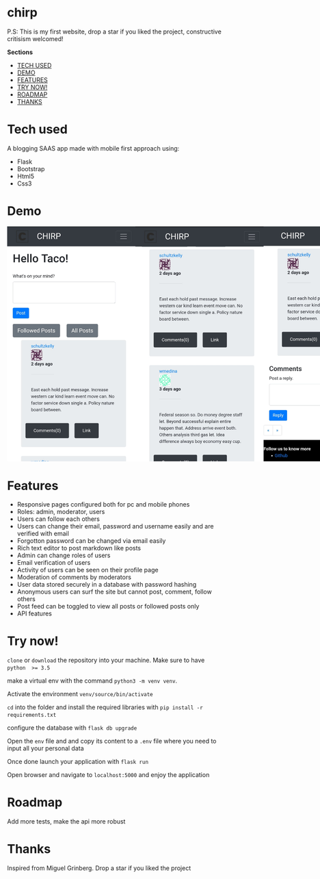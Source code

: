 # chirp
P.S: This is my first website, drop a star if you liked the project, constructive critisism welcomed!

**Sections**
* <a href="#tech">TECH USED</a>
* <a href="#demo">DEMO</a>
* <a href="#features">FEATURES</a>
* <a href="#trynow">TRY NOW!</a>
* <a href="#roadmap">ROADMAP</a>
* <a href="#thanks">THANKS</a>

<a id="tech">Tech used</a>
========
A blogging SAAS app made with mobile first approach using:
* Flask
* Bootstrap
* Html5
* Css3

<a id="demo">Demo</a>
=====
<div style="display:flex">
<img alt="Homepage" src="docs/images/homepage.jpg" width="300">
<img alt="Homepage" src="docs/images/posts_feed.jpg" width="300">
<img alt="Homepage" src="docs/images/post_comment.jpg" width="300"> 
<img alt="Homepage" src="docs/images/profile.jpg" width="300"> 
<img alt="Homepage" src="docs/images/moderation.png" width="300"> 
</div>

<a id="features">Features</a>
========
* Responsive pages configured both for pc and mobile phones
* Roles: admin, moderator, users
* Users can follow each others
* Users can change their email, password and username easily and are verified with email
* Forgotton password can be changed via email easily
* Rich text editor to post markdown like posts
* Admin can change roles of users
* Email verification of users
* Activity of users can be seen on their profile page
* Moderation of comments by moderators
* User data stored securely in a database with password hashing
* Anonymous users can surf the site but cannot post, comment, follow others
* Post feed can be toggled to view all posts or followed posts only
* API features

<a id="trynow">Try now!</a>
=========
`clone` or `download` the repository into your machine.
Make sure to have `python  >= 3.5`

make a virtual env with the command `python3 -m venv venv`.

Activate the environment `venv/source/bin/activate`

`cd` into the folder and install the required libraries with `pip install -r requirements.txt`

configure the database with `flask db upgrade`

Open the `env` file and and copy its content to a `.env` file where you need to input all your personal data

Once done launch your application with `flask run`

Open browser and navigate to `localhost:5000` and enjoy the application

<a id="roadmap">Roadmap</a>
======
Add more tests, make the api more robust

<a id="thanks">Thanks</a>
=======
Inspired from Miguel Grinberg.
Drop a star if you liked the project
